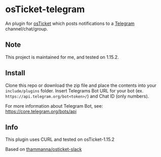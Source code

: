 osTicket-telegram
==============
An plugin for [osTicket](https://osticket.com) which posts notifications to a [Telegram](https://telegram.org) channel/chat/group.

## Note
This project is maintained for me, and tested on 1.15.2.

Install
--------
Clone this repo or download the zip file and place the contents into your `include/plugins` folder.
Insert Telegrams Bot URL for your bot (ex. `https://api.telegram.org/bot<token>/`) and Chat ID (only numbers).

For more information about Telegram Bot, see: https://core.telegram.org/bots/api

Info
------
This plugin uses CURL and tested on osTicket-1.15.2

Based on [thammanna/osticket-slack](https://github.com/thammanna/osticket-slack)
